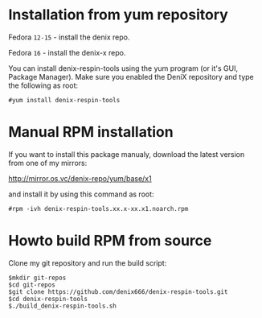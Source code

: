 Installation from yum repository
================================

Fedora `12-15` - install the denix repo.

Fedora `16` - install the denix-x repo.

You can install denix-respin-tools using the yum program (or it's GUI, Package Manager). Make sure you enabled the DeniX repository and type the following as root:

```vim
#yum install denix-respin-tools
```


Manual RPM installation
=======================

If you want to install this package manualy, download the latest version from one of my mirrors:

http://mirror.os.vc/denix-repo/yum/base/x1

and install it by using this command as root:

```vim
#rpm -ivh denix-respin-tools.xx.x-xx.x1.noarch.rpm
```


Howto build RPM from source
===========================

Clone my git repository and run the build script:

```vim
$mkdir git-repos
$cd git-repos
$git clone https://github.com/denix666/denix-respin-tools.git
$cd denix-respin-tools
$./build_denix-respin-tools.sh
```
